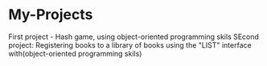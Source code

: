 # My-Projects
First project - Hash game, using object-oriented programming skils
SEcond project: Registering books to a library of books using the "LIST" interface  with(object-oriented programming skils) 
